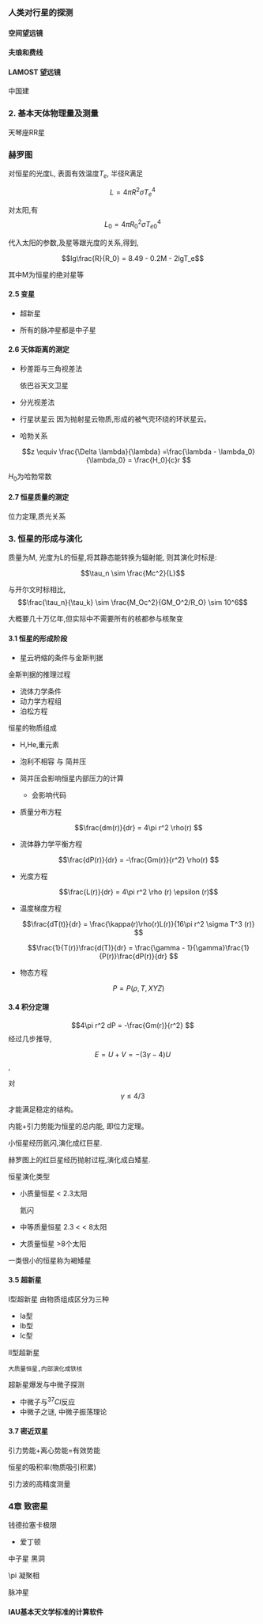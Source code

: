 ### 人类对行星的探测

#### 空间望远镜

#### 夫琅和费线

#### LAMOST 望远镜
中国建

### 2. 基本天体物理量及测量

天琴座RR星

### 赫罗图
对恒星的光度L, 表面有效温度$T_e$, 半径R满足

$$L = 4 \pi R^2 \sigma T_e^{4}$$

对太阳,有
$$L_0 = 4 \pi R_0^2 \sigma T_{e0}^{4}$$

代入太阳的参数,及星等跟光度的关系,得到,  

$$lg\frac{R}{R_0} = 8.49 - 0.2M - 2lgT_e$$

其中M为恒星的绝对星等

#### 2.5 变星

- 超新星

- 所有的脉冲星都是中子星


#### 2.6 天体距离的测定
- 秒差距与三角视差法

  依巴谷天文卫星

- 分光视差法

- 行星状星云
    因为抛射星云物质,形成的被气壳环绕的环状星云。

- 哈勃关系

    $$z \equiv \frac{\Delta \lambda}{\lambda}
    =\frac{\lambda - \lambda_0}{\lambda_0}
    = \frac{H_0}{c}r
    $$

$H_0$为哈勃常数

#### 2.7 恒星质量的测定

位力定理,质光关系

### 3. 恒星的形成与演化
质量为M, 光度为L的恒星,将其静态能转换为辐射能, 则其演化时标是:

$$\tau_n \sim \frac{Mc^2}{L}$$

与开尔文时标相比,
$$\frac{\tau_n}{\tau_k} \sim \frac{M_Oc^2}{GM_O^2/R_O} \sim 10^6$$

大概要几十万亿年,但实际中不需要所有的核都参与核聚变

#### 3.1 恒星的形成阶段
- 星云坍缩的条件与金斯判据

金斯判据的推理过程  
-    流体力学条件  
-    动力学方程组  
-    泊松方程

恒星的物质组成

- H,He,重元素
- 泡利不相容 与 简并压
- 简并压会影响恒星内部压力的计算
    - 会影响代码

- 质量分布方程

    $$\frac{dm(r)}{dr} = 4\pi r^2 \rho(r) $$

- 流体静力学平衡方程

    $$\frac{dP(r)}{dr} = -\frac{Gm(r)}{r^2} \rho(r) $$

- 光度方程

    $$\frac{L(r)}{dr} = 4\pi r^2 \rho (r) \epsilon (r)$$

- 温度梯度方程

    $$\frac{dT(t)}{dr} = \frac{\kappa(r)\rho(r)L(r)}{16\pi r^2 \sigma T^3 (r)} $$

    $$\frac{1}{T(r)}\frac{d(T)}{dr} = \frac{\gamma - 1}{\gamma}\frac{1}{P(r)}\frac{dP(r)}{dr} $$

- 物态方程

    $$P = P(\rho, T, XYZ) $$

#### 3.4 积分定理

$$4\pi r^2 dP = -\frac{Gm(r)}{r^2} $$
经过几步推导,

$$E = U + V = -(3\gamma - 4)U$$,

对 $$\gamma \leq 4/3$$ 才能满足稳定的结构。

内能+引力势能为恒星的总内能, 即位力定理。

小恒星经历氦闪,演化成红巨星.

赫罗图上的红巨星经历抛射过程,演化成白矮星.



恒星演化类型

- 小质量恒星 < 2.3太阳

    氦闪

- 中等质量恒星  2.3 < < 8太阳

- 大质量恒星 >8个太阳

一类很小的恒星称为褐矮星

#### 3.5 超新星

I型超新星 由物质组成区分为三种
  - Ia型
  - Ib型
  - Ic型

II型超新星

    大质量恒星,内部演化成铁核

超新星爆发与中微子探测

- 中微子与${^{37}}Cl$反应
- 中微子之谜, 中微子振荡理论

#### 3.7 密近双星

引力势能+离心势能=有效势能

恒星的吸积率(物质吸引积累)

引力波的高精度测量

### 4章 致密星

钱德拉塞卡极限
- 爱丁顿

中子星
    黑洞

\pi 凝聚相

脉冲星

#### IAU基本天文学标准的计算软件
